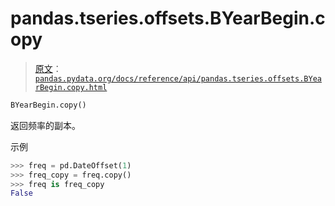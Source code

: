 # pandas.tseries.offsets.BYearBegin.copy

> [原文](https://pandas.pydata.org/docs/reference/api/pandas.tseries.offsets.BYearBegin.copy.html)：[`pandas.pydata.org/docs/reference/api/pandas.tseries.offsets.BYearBegin.copy.html`](https://pandas.pydata.org/docs/reference/api/pandas.tseries.offsets.BYearBegin.copy.html)

```py
BYearBegin.copy()
```

返回频率的副本。

示例

```py
>>> freq = pd.DateOffset(1)
>>> freq_copy = freq.copy()
>>> freq is freq_copy
False 
```
